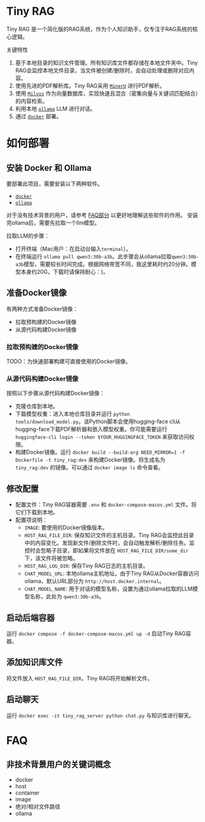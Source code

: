 # Tiny RAG
Tiny RAG 是一个简化版的RAG系统，作为个人知识助手，仅专注于RAG系统的核心逻辑。

关键特性
1. 基于本地目录的知识文件管理。所有知识库文件都存储在本地文件夹中。Tiny RAG会监控本地文件目录，当文件被创建/删除时，会自动处理或删除对应内容。
2. 使用先进的PDF解析库。Tiny RAG采用 [`MinerU`](https://github.com/opendatalab/MinerU) 进行PDF解析。
3. 使用 [`Milvus`](https://milvus.io/) 作为向量数据库，实现快速且混合（密集向量与关键词匹配结合）的内容检索。
4. 利用本地 [`ollama`](https://ollama.com/) LLM 进行对话。
5. 通过 [`docker`](https://www.docker.com/) 部署。

# 如何部署

## 安装 Docker 和 Ollama
要部署此项目，需要安装以下两种软件。
- [`docker`](https://www.docker.com/)
- [`ollama`](https://ollama.com/)

对于没有技术背景的用户，请参考 [FAQ部分](#非技术背景用户的关键词概念) 以更好地理解这些软件的作用。
安装完ollama后，需要先拉取一个llm模型。

拉取LLM的步骤：
- 打开终端（Mac用户：在启动台输入`terminal`）。
- 在终端运行 `ollama pull qwen3:30b-a3b`。此步骤会从ollama拉取`qwen3:30b-a3b`模型，需要较长时间完成。根据网络带宽不同，我这里耗时约20分钟。模型本身约20G，下载时请保持耐心：)。

## 准备Docker镜像
有两种方式准备Docker镜像：
- 拉取预构建的Docker镜像
- 从源代码构建Docker镜像

### 拉取预构建的Docker镜像
TODO：为快速部署构建可直接使用的Docker镜像。

### 从源代码构建Docker镜像
按照以下步骤从源代码构建Docker镜像：
- 克隆仓库到本地。
- 下载模型权重：进入本地仓库目录并运行 `python tools/download_model.py`。该Python脚本会使用hugging-face cli从hugging-face下载PDF解析器和嵌入模型权重。你可能需要运行 `huggingface-cli login --token $YOUR_HUGGINGFACE_TOKEN` 来获取访问权限。
- 构建Docker镜像。运行 `docker build --build-arg NEED_MIRROR=1 -f Dockerfile -t tiny_rag:dev` 来构建Docker镜像。将生成名为 `tiny_rag:dev` 的镜像。可以通过 `docker image ls` 命令查看。

## 修改配置
- 配置文件：Tiny RAG容器需要 `.env` 和 `docker-compose-macos.yml` 文件。将它们下载到本地。
- 配置项说明：
    - `IMAGE`: 要使用的Docker镜像版本。
    - `HOST_RAG_FILE_DIR`: 保存知识文件的主机目录。Tiny RAG会监控此目录中的内容变化。发现新文件/删除文件时，会自动触发解析/删除任务。监控时会忽略子目录，即如果将文件放在 `HOST_RAG_FILE_DIR/some_dir` 下，该文件将被忽略。
    - `HOST_RAG_LOG_DIR`: 保存Tiny RAG日志的主机目录。
    - `CHAT_MODEL_URL`: 本地ollama主机地址。由于Tiny RAG从Docker容器访问ollama，默认URL部分为 `http://host.docker.internal`。
    - `CHAT_MODEL_NAME`: 用于对话的模型名称，设置为通过ollama拉取的LLM模型名称，此处为 `qwen3:30b-a3b`。

## 启动后端容器
运行 `docker compose -f docker-compose-macos.yml up -d` 启动Tiny RAG容器。

## 添加知识库文件
将文件放入 `HOST_RAG_FILE_DIR`，Tiny RAG将开始解析文件。

## 启动聊天
运行 `docker exec -it tiny_rag_server python chat.py` 与知识库进行聊天。

# FAQ
## 非技术背景用户的关键词概念
- docker
- host
- container
- image
- 绝对/相对文件路径
- ollama